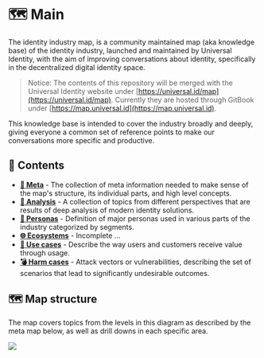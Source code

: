 # 🗺 Main

The identity industry map, is a community maintained map \(aka knowledge base\) of the identity industry, launched and maintained by Universal Identity, with the aim of improving conversations about identity, specifically in the decentralized digital identity space.

> Notice: The contents of this repository will be merged with the Universal Identity website under [https://universal.id/map](https://universal.id/map). Currently they are hosted through GitBook under [https://map.universal.id](https://map.universal.id).

This knowledge base is intended to cover the industry broadly and deeply, giving everyone a common set of reference points to make our conversations more specific and productive.

## 🌳 Contents

* [**🧐 Meta**](https://github.com/nimakam/universal-identity-map/tree/3ba547ac730736aaf5f3e31e2ba9c49e555ec3c6/meta/README.md) - The collection of meta information needed to make sense of the map's structure, its individual parts, and high level concepts.
* [**🔬 Analysis**](https://github.com/nimakam/universal-identity-map/tree/3ba547ac730736aaf5f3e31e2ba9c49e555ec3c6/analysis/README.md) - A collection of topics from different perspectives that are results of deep analysis of modern identity solutions.
* [**👤 Personas**](https://github.com/nimakam/universal-identity-map/tree/3ba547ac730736aaf5f3e31e2ba9c49e555ec3c6/personas/README.md) - Definition of major personas used in various parts of the industry categorized by segments.
* [**🌐 Ecosystems**](https://github.com/nimakam/universal-identity-map/tree/3ba547ac730736aaf5f3e31e2ba9c49e555ec3c6/ecosystems/README.md) - Incomplete ...
* [**🤳 Use cases**](https://github.com/nimakam/universal-identity-map/tree/3ba547ac730736aaf5f3e31e2ba9c49e555ec3c6/use-cases/README.md) - Describe the way users and customers receive value through usage.
* [**💣 Harm cases**](https://github.com/nimakam/universal-identity-map/tree/3ba547ac730736aaf5f3e31e2ba9c49e555ec3c6/harm-cases/README.md) - Attack vectors or vulnerabilities, describing the set of scenarios that lead to significantly undesirable outcomes.

## 🗺 Map structure

The map covers topics from the levels in this diagram as described by the meta map below, as well as drill downs in each specific area.

![](https://github.com/nimakam/universal-identity-map/tree/3ba547ac730736aaf5f3e31e2ba9c49e555ec3c6/meta/images/meta-map.png)


